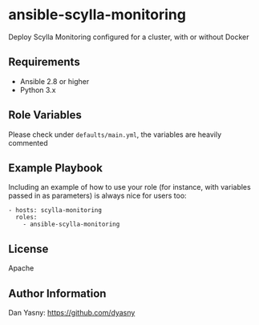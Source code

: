 ansible-scylla-monitoring
=========

Deploy Scylla Monitoring configured for a cluster, with or without Docker

Requirements
------------

- Ansible 2.8 or higher
- Python 3.x

Role Variables
--------------

Please check under `defaults/main.yml`, the variables are heavily commented


Example Playbook
----------------

Including an example of how to use your role (for instance, with variables passed in as parameters) is always nice for users too:

    - hosts: scylla-monitoring
      roles:
        - ansible-scylla-monitoring


License
-------

Apache

Author Information
------------------

Dan Yasny: https://github.com/dyasny
